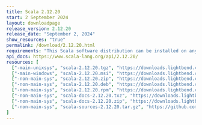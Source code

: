 ```yaml
---
title: Scala 2.12.20
start: 2 September 2024
layout: downloadpage
release_version: 2.12.20
release_date: "September 2, 2024"
show_resources: "true"
permalink: /download/2.12.20.html
requirements: "This Scala software distribution can be installed on any Unix-like or Windows system. It requires Java 8 or later, available <a href='https://www.java.com/'>here</a>."
api_docs: https://www.scala-lang.org/api/2.12.20/
resources: [
  ["-main-unixsys", "scala-2.12.20.tgz", "https://downloads.lightbend.com/scala/2.12.20/scala-2.12.20.tgz", "Mac OS X, Unix, Cygwin", "20.08M"],
  ["-main-windows", "scala-2.12.20.msi", "https://downloads.lightbend.com/scala/2.12.20/scala-2.12.20.msi", "Windows (msi installer)", "126.72M"],
  ["-non-main-sys", "scala-2.12.20.zip", "https://downloads.lightbend.com/scala/2.12.20/scala-2.12.20.zip", "Windows", "20.12M"],
  ["-non-main-sys", "scala-2.12.20.deb", "https://downloads.lightbend.com/scala/2.12.20/scala-2.12.20.deb", "Debian", "147.72M"],
  ["-non-main-sys", "scala-2.12.20.rpm", "https://downloads.lightbend.com/scala/2.12.20/scala-2.12.20.rpm", "RPM package", "126.98M"],
  ["-non-main-sys", "scala-docs-2.12.20.txz", "https://downloads.lightbend.com/scala/2.12.20/scala-docs-2.12.20.txz", "API docs", "54.84M"],
  ["-non-main-sys", "scala-docs-2.12.20.zip", "https://downloads.lightbend.com/scala/2.12.20/scala-docs-2.12.20.zip", "API docs", "109.84M"],
  ["-non-main-sys", "scala-sources-2.12.20.tar.gz", "https://github.com/scala/scala/archive/v2.12.20.tar.gz", "Sources", "7.3M"]
]
---
```

